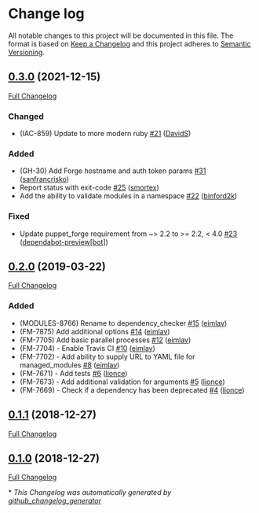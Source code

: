 # Change log

All notable changes to this project will be documented in this file. The format is based on [Keep a Changelog](http://keepachangelog.com/en/1.0.0/) and this project adheres to [Semantic Versioning](http://semver.org).

## [0.3.0](https://github.com/puppetlabs/dependency_checker/tree/0.3.0) (2021-12-15)

[Full Changelog](https://github.com/puppetlabs/dependency_checker/compare/0.2.0...0.3.0)

### Changed

- \(IAC-859\) Update to more modern ruby [\#21](https://github.com/puppetlabs/dependency_checker/pull/21) ([DavidS](https://github.com/DavidS))

### Added

- \(GH-30\) Add Forge hostname and auth token params [\#31](https://github.com/puppetlabs/dependency_checker/pull/31) ([sanfrancrisko](https://github.com/sanfrancrisko))
- Report status with exit-code [\#25](https://github.com/puppetlabs/dependency_checker/pull/25) ([smortex](https://github.com/smortex))
- Add the ability to validate modules in a namespace [\#22](https://github.com/puppetlabs/dependency_checker/pull/22) ([binford2k](https://github.com/binford2k))

### Fixed

- Update puppet\_forge requirement from ~\> 2.2 to \>= 2.2, \< 4.0 [\#23](https://github.com/puppetlabs/dependency_checker/pull/23) ([dependabot-preview[bot]](https://github.com/apps/dependabot-preview))

## [0.2.0](https://github.com/puppetlabs/dependency_checker/tree/0.2.0) (2019-03-22)

[Full Changelog](https://github.com/puppetlabs/dependency_checker/compare/0.1.1...0.2.0)

### Added

- \(MODULES-8766\) Rename to dependency\_checker [\#15](https://github.com/puppetlabs/dependency_checker/pull/15) ([eimlav](https://github.com/eimlav))
- \(FM-7875\) Add additional options [\#14](https://github.com/puppetlabs/dependency_checker/pull/14) ([eimlav](https://github.com/eimlav))
- \(FM-7705\) Add basic parallel processes [\#12](https://github.com/puppetlabs/dependency_checker/pull/12) ([eimlav](https://github.com/eimlav))
- \(FM-7704\) - Enable Travis CI [\#10](https://github.com/puppetlabs/dependency_checker/pull/10) ([eimlav](https://github.com/eimlav))
- \(FM-7702\) - Add ability to supply URL to YAML file for managed\_modules [\#8](https://github.com/puppetlabs/dependency_checker/pull/8) ([eimlav](https://github.com/eimlav))
- \(FM-7671\) - Add tests [\#6](https://github.com/puppetlabs/dependency_checker/pull/6) ([lionce](https://github.com/lionce))
- \(FM-7673\) - Add additional validation for arguments [\#5](https://github.com/puppetlabs/dependency_checker/pull/5) ([lionce](https://github.com/lionce))
- \(FM-7669\) - Check if a dependency has been deprecated [\#4](https://github.com/puppetlabs/dependency_checker/pull/4) ([lionce](https://github.com/lionce))

## [0.1.1](https://github.com/puppetlabs/dependency_checker/tree/0.1.1) (2018-12-27)

[Full Changelog](https://github.com/puppetlabs/dependency_checker/compare/0.1.0...0.1.1)

## [0.1.0](https://github.com/puppetlabs/dependency_checker/tree/0.1.0) (2018-12-27)

[Full Changelog](https://github.com/puppetlabs/dependency_checker/compare/72be5b3f8c503d08d842c9c48b76922b7d8bd999...0.1.0)



\* *This Changelog was automatically generated by [github_changelog_generator](https://github.com/github-changelog-generator/github-changelog-generator)*
